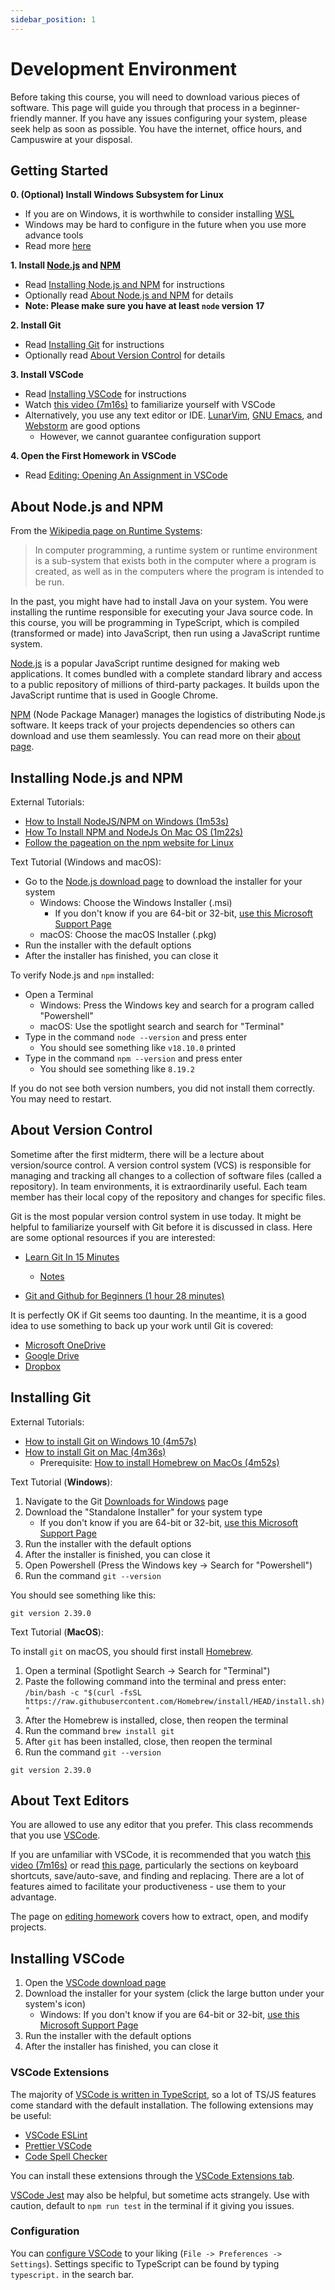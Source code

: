 ```yaml
---
sidebar_position: 1
---
```


# Development Environment

Before taking this course, you will need to download various pieces of software. This page will guide you through that process in a beginner-friendly manner. If you have any issues configuring your system, please seek help as soon as possible. You have the internet, office hours, and Campuswire at your disposal.

## Getting Started

**0. (Optional) Install Windows Subsystem for Linux**

- If you are on Windows, it is worthwhile to consider installing [WSL](https://learn.microsoft.com/en-us/windows/wsl/about)
- Windows may be hard to configure in the future when you use more advance tools
- Read more [here](https://learn.microsoft.com/en-us/windows/wsl/install)

**1. Install [Node.js](https://nodejs.org/en/about/) and [NPM](https://docs.npmjs.com/about-npm)**

- Read [Installing Node.js and NPM](#installing-nodejs-and-npm) for instructions
- Optionally read [About Node.js and NPM](#about-nodejs-and-npm) for details
- **Note: Please make sure you have at least `node` version 17**

**2. Install Git**

- Read [Installing Git](#installing-git) for instructions
- Optionally read [About Version Control](#about-version-control) for details

**3. Install VSCode**

- Read [Installing VSCode](#installing-vscode) for instructions
- Watch [this video (7m16s)](https://www.youtube.com/watch?v=B-s71n0dHUk) to familiarize yourself with VSCode
- Alternatively, you use any text editor or IDE. [LunarVim](https://www.lunarvim.org/), [GNU Emacs](https://www.gnu.org/software/emacs/), and [Webstorm](https://www.jetbrains.com/webstorm/) are good options
  - However, we cannot guarantee configuration support

**4. Open the First Homework in VSCode**

- Read [Editing: Opening An Assignment in VSCode](/materials/tutorials/assignments/editing#opening-an-assignment-in-vscode)

## About Node.js and NPM

From the [Wikipedia page on Runtime Systems](https://en.wikipedia.org/wiki/Runtime_system):

> In computer programming, a runtime system or runtime environment is a sub-system that exists both in the computer where a program is created, as well as in the computers where the program is intended to be run.

In the past, you might have had to install Java on your system. You were installing the runtime responsible for executing your Java source code. In this course, you will be programming in TypeScript, which is compiled (transformed or made) into JavaScript, then run using a JavaScript runtime system.

[Node.js](https://nodejs.org/en/about/) is a popular JavaScript runtime designed for making web applications. It comes bundled with a complete standard library and access to a public repository of millions of third-party packages. It builds upon the JavaScript runtime that is used in Google Chrome.

[NPM](https://docs.npmjs.com/about-npm) (Node Package Manager) manages the logistics of distributing Node.js software. It keeps track of your projects dependencies so others can download and use them seamlessly. You can read more on their [about page](https://docs.npmjs.com/about-npm).

## Installing Node.js and NPM

External Tutorials:

- [How to Install NodeJS/NPM on Windows (1m53s)](https://www.youtube.com/watch?v=6EwGA0StTeM)
- [How To Install NPM and NodeJs On Mac OS (1m22s)](https://www.youtube.com/watch?v=Ue6g4udgbdI)
- [Follow the pageation on the npm website for Linux](https://docs.npmjs.com/downloading-and-installing-node-js-and-npm)

Text Tutorial (Windows and macOS):

- Go to the [Node.js download page](https://nodejs.org/en/download/) to download the installer for your system
  - Windows: Choose the Windows Installer (.msi)
    - If you don't know if you are 64-bit or 32-bit, [use this Microsoft Support Page](https://support.microsoft.com/en-us/topic/determine-whether-your-computer-is-running-a-32-bit-version-or-64-bit-version-of-the-windows-operating-system-1b03ca69-ac5e-4b04-827b-c0c47145944b)
  - macOS: Choose the macOS Installer (.pkg)
- Run the installer with the default options
- After the installer has finished, you can close it

To verify Node.js and `npm` installed:

- Open a Terminal
  - Windows: Press the Windows key and search for a program called "Powershell"
  - macOS: Use the spotlight search and search for "Terminal"
- Type in the command `node --version` and press enter
  - You should see something like `v18.10.0` printed
- Type in the command `npm --version` and press enter
  - You should see something like `8.19.2`

If you do not see both version numbers, you did not install them correctly. You may need to restart.

## About Version Control

Sometime after the first midterm, there will be a lecture about version/source control. A version control system (VCS) is responsible for managing and tracking all changes to a collection of software files (called a repository). In team environments, it is extraordinarily useful. Each team member has their local copy of the repository and changes for specific files.

Git is the most popular version control system in use today. It might be helpful to familiarize yourself with Git before it is discussed in class. Here are some optional resources if you are interested:

- [Learn Git In 15 Minutes](https://www.youtube.com/watch?v=USjZcfj8yxE)

  - [Notes](https://www.notion.so/zarkom/Introduction-to-Git-ac396a0697704709a12b6a0e545db049)

- [Git and Github for Beginners (1 hour 28 minutes)](https://www.youtube.com/watch?v=RGOj5yH7evk)

It is perfectly OK if Git seems too daunting. In the meantime, it is a good idea to use something to back up your work until Git is covered:

- [Microsoft OneDrive](https://onedrive.live.com/)
- [Google Drive](https://www.google.com/drive/download/)
- [Dropbox](https://www.dropbox.com/desktop)

## Installing Git

External Tutorials:

- [How to install Git on Windows 10 (4m57s)](https://www.youtube.com/watch?v=6EwGA0StTeM)
- [How to install Git on Mac (4m36s)](https://www.youtube.com/watch?v=26hzQ6KWhDM)
  - Prerequisite: [How to install Homebrew on MacOs (4m52s)](https://www.youtube.com/watch?v=UBdiA0SJqLE)

Text Tutorial (**Windows**):

1. Navigate to the Git [Downloads for Windows](https://git-scm.com/download/win) page
2. Download the "Standalone Installer" for your system type
   - If you don't know if you are 64-bit or 32-bit, [use this Microsoft Support Page](https://support.microsoft.com/en-us/topic/determine-whether-your-computer-is-running-a-32-bit-version-or-64-bit-version-of-the-windows-operating-system-1b03ca69-ac5e-4b04-827b-c0c47145944b)
3. Run the installer with the default options
4. After the installer is finished, you can close it
5. Open Powershell (Press the Windows key -> Search for "Powershell")
6. Run the command `git --version`

You should see something like this:

```text
git version 2.39.0
```

Text Tutorial (**MacOS**):

To install `git` on macOS, you should first install [Homebrew](https://brew.sh/).

1. Open a terminal (Spotlight Search -> Search for "Terminal")
2. Paste the following command into the terminal and press enter: `/bin/bash -c "$(curl -fsSL https://raw.githubusercontent.com/Homebrew/install/HEAD/install.sh)"`
3. After the Homebrew is installed, close, then reopen the terminal
4. Run the command `brew install git`
5. After `git` has been installed, close, then reopen the terminal
6. Run the command `git --version`

```text
git version 2.39.0
```

## About Text Editors

You are allowed to use any editor that you prefer. This class recommends that you use [VSCode](https://code.visualstudio.com/).

If you are unfamiliar with VSCode, it is recommended that you watch [this video (7m16s)](https://www.youtube.com/watch?v=B-s71n0dHUk) or read [this page](https://code.visualstudio.com/docs/editor/codebasics), particularly the sections on keyboard shortcuts, save/auto-save, and finding and replacing. There are a lot of features aimed to facilitate your productiveness - use them to your advantage.

The page on [editing homework](/materials/tutorials/assignments/editing) covers how to extract, open, and modify projects.

## Installing VSCode

1. Open the [VSCode download page](https://code.visualstudio.com/Download)
2. Download the installer for your system (click the large button under your system's icon)
   - Windows: If you don't know if you are 64-bit or 32-bit, [use this Microsoft Support Page](https://support.microsoft.com/en-us/topic/determine-whether-your-computer-is-running-a-32-bit-version-or-64-bit-version-of-the-windows-operating-system-1b03ca69-ac5e-4b04-827b-c0c47145944b)
3. Run the installer with the default options
4. After the installer has finished, you can close it

### VSCode Extensions

The majority of [VSCode is written in TypeScript](https://github.com/Microsoft/vscode), so a lot of TS/JS features come standard with the default installation. The following extensions may be useful:

- [VSCode ESLint](https://marketplace.visualstudio.com/items?itemName=dbaeumer.vscode-eslint)
- [Prettier VSCode](https://marketplace.visualstudio.com/items?itemName=esbenp.prettier-vscode)
- [Code Spell Checker](https://marketplace.visualstudio.com/items?itemName=streetsidesoftware.code-spell-checker)

You can install these extensions through the [VSCode Extensions tab](https://code.visualstudio.com/docs/editor/extension-marketplace).

[VSCode Jest](https://marketplace.visualstudio.com/items?itemName=Orta.vscode-jest) may also be helpful, but sometime acts strangely. Use with caution, default to `npm run test` in the terminal if it giving you issues.

### Configuration

You can [configure VSCode](https://code.visualstudio.com/docs/getstarted/settings) to your liking (`File -> Preferences -> Settings`). Settings specific to TypeScript can be found by typing `typescript.` in the search bar.
